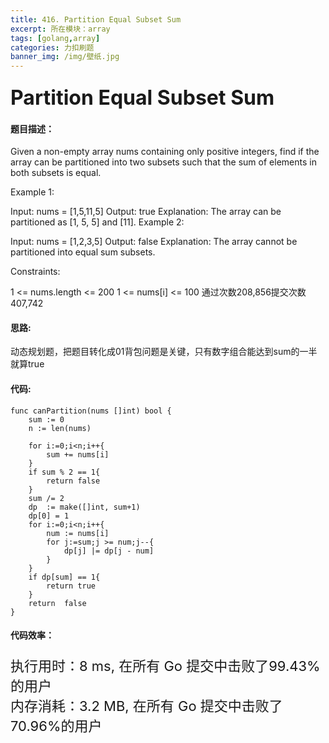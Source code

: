 ```yaml
---
title: 416. Partition Equal Subset Sum
excerpt: 所在模块：array
tags: [golang,array]
categories: 力扣刷题
banner_img: /img/壁纸.jpg
---
```


### <font size=6px>Partition Equal Subset Sum</font>

#### 题目描述：

Given a non-empty array nums containing only positive integers, find if the array can be partitioned into two subsets such that the sum of elements in both subsets is equal.

 

Example 1:

Input: nums = [1,5,11,5]
Output: true
Explanation: The array can be partitioned as [1, 5, 5] and [11].
Example 2:

Input: nums = [1,2,3,5]
Output: false
Explanation: The array cannot be partitioned into equal sum subsets.


Constraints:

1 <= nums.length <= 200
1 <= nums[i] <= 100
通过次数208,856提交次数407,742

#### 思路:

动态规划题，把题目转化成01背包问题是关键，只有数字组合能达到sum的一半就算true

#### 代码:

```golang
func canPartition(nums []int) bool {
    sum := 0
    n := len(nums)
    
    for i:=0;i<n;i++{
        sum += nums[i]
    }
    if sum % 2 == 1{
        return false
    }
    sum /= 2
    dp  := make([]int, sum+1)
    dp[0] = 1
    for i:=0;i<n;i++{
        num := nums[i]
        for j:=sum;j >= num;j--{
            dp[j] |= dp[j - num]
        }
    }
    if dp[sum] == 1{
        return true
    }
    return  false
}
```

#### 代码效率：

<p class="note note-primary"; style="font-size:22px">
   执行用时：8 ms, 在所有 Go 提交中击败了99.43%的用户<br>
   内存消耗：3.2 MB, 在所有 Go 提交中击败了70.96%的用户
</p>



